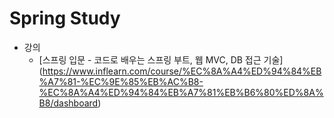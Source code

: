 # Spring Study

* 강의 
  * [스프링 입문 - 코드로 배우는 스프링 부트, 웹 MVC, DB 접근 기술] (https://www.inflearn.com/course/%EC%8A%A4%ED%94%84%EB%A7%81-%EC%9E%85%EB%AC%B8-%EC%8A%A4%ED%94%84%EB%A7%81%EB%B6%80%ED%8A%B8/dashboard)
  
